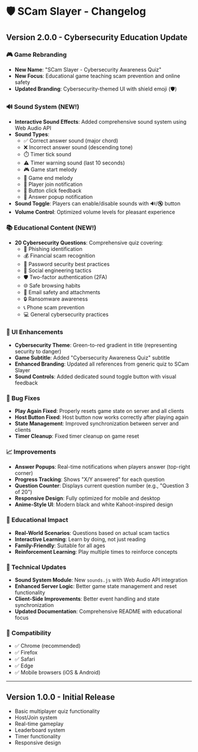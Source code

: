 # 🛡️ SCam Slayer - Changelog

## Version 2.0.0 - Cybersecurity Education Update

### 🎮 Game Rebranding

-   **New Name**: "SCam Slayer - Cybersecurity Awareness Quiz"
-   **New Focus**: Educational game teaching scam prevention and online safety
-   **Updated Branding**: Cybersecurity-themed UI with shield emoji (🛡️)

### 🔊 Sound System (NEW!)

-   **Interactive Sound Effects**: Added comprehensive sound system using Web Audio API
-   **Sound Types**:
    -   ✅ Correct answer sound (major chord)
    -   ❌ Incorrect answer sound (descending tone)
    -   ⏱️ Timer tick sound
    -   ⚠️ Timer warning sound (last 10 seconds)
    -   🎮 Game start melody
    -   🏁 Game end melody
    -   👥 Player join notification
    -   🔘 Button click feedback
    -   📢 Answer popup notification
-   **Sound Toggle**: Players can enable/disable sounds with 🔊/🔇 button
-   **Volume Control**: Optimized volume levels for pleasant experience

### 📚 Educational Content (NEW!)

-   **20 Cybersecurity Questions**: Comprehensive quiz covering:
    -   🎣 Phishing identification
    -   💰 Financial scam recognition
    -   🔐 Password security best practices
    -   📱 Social engineering tactics
    -   🛡️ Two-factor authentication (2FA)
    -   🌐 Safe browsing habits
    -   📧 Email safety and attachments
    -   🔒 Ransomware awareness
    -   📞 Phone scam prevention
    -   💻 General cybersecurity practices

### 🎨 UI Enhancements

-   **Cybersecurity Theme**: Green-to-red gradient in title (representing security to danger)
-   **Game Subtitle**: Added "Cybersecurity Awareness Quiz" subtitle
-   **Enhanced Branding**: Updated all references from generic quiz to SCam Slayer
-   **Sound Controls**: Added dedicated sound toggle button with visual feedback

### 🐛 Bug Fixes

-   **Play Again Fixed**: Properly resets game state on server and all clients
-   **Host Button Fixed**: Host button now works correctly after playing again
-   **State Management**: Improved synchronization between server and clients
-   **Timer Cleanup**: Fixed timer cleanup on game reset

### 📈 Improvements

-   **Answer Popups**: Real-time notifications when players answer (top-right corner)
-   **Progress Tracking**: Shows "X/Y answered" for each question
-   **Question Counter**: Displays current question number (e.g., "Question 3 of 20")
-   **Responsive Design**: Fully optimized for mobile and desktop
-   **Anime-Style UI**: Modern black and white Kahoot-inspired design

### 🎯 Educational Impact

-   **Real-World Scenarios**: Questions based on actual scam tactics
-   **Interactive Learning**: Learn by doing, not just reading
-   **Family-Friendly**: Suitable for all ages
-   **Reinforcement Learning**: Play multiple times to reinforce concepts

### 🔧 Technical Updates

-   **Sound System Module**: New `sounds.js` with Web Audio API integration
-   **Enhanced Server Logic**: Better game state management and reset functionality
-   **Client-Side Improvements**: Better event handling and state synchronization
-   **Updated Documentation**: Comprehensive README with educational focus

### 📱 Compatibility

-   ✅ Chrome (recommended)
-   ✅ Firefox
-   ✅ Safari
-   ✅ Edge
-   ✅ Mobile browsers (iOS & Android)

---

## Version 1.0.0 - Initial Release

-   Basic multiplayer quiz functionality
-   Host/Join system
-   Real-time gameplay
-   Leaderboard system
-   Timer functionality
-   Responsive design
